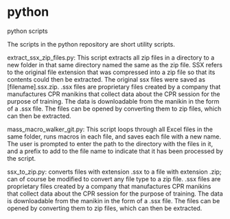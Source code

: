 # python
python scripts

The scripts in the python repository are short utility scripts.

extract_ssx_zip_files.py: This script extracts all zip files in a directory to a new folder in that same directory named the same as the zip file. SSX refers to the original file extension that was compressed into a zip file so that its contents could
then be extracted. The original ssx files were saved as [filename].ssx.zip. .ssx files are proprietary files created by a company that manufactures CPR manikins that collect data about the CPR session for the purpose of training. The data is downloadable from the manikin in the form of a .ssx file. The files can be opened by converting them to zip files, which can then be extracted.

mass_macro_walker_git.py: This script loops through all Excel files in the same folder, runs macros in each file, and saves each file with a new name. The user is prompted to enter the path to the directory with the files in it, and a prefix to add to the file name to indicate that it has been processed by the script.

ssx_to_zip.py: converts files with extension .ssx to a file with extension .zip; can of course be modified to convert any file type to a zip file. .ssx files are proprietary files created by a company that manufactures CPR manikins that collect data about the CPR session for the purpose of training. The data is downloadable from the manikin in the form of a .ssx file. The files can be opened by converting them to zip files, which can then be extracted.
